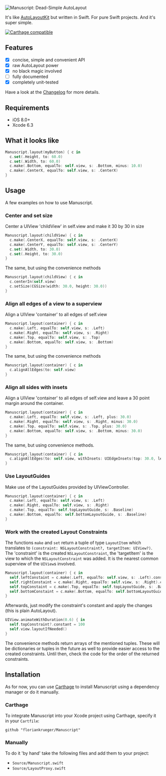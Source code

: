 ![Manuscript: Dead-Simple AutoLayout](https://raw.githubusercontent.com/floriankrueger/Manuscript/assets/manuscript.png)

It's like [AutoLayoutKit](https://github.com/floriankrueger/AutoLayoutKit) but written in Swift.
For pure Swift projects. And it's super simple.

[![Carthage compatible](https://img.shields.io/badge/Carthage-compatible-4BC51D.svg?style=flat)](https://github.com/Carthage/Carthage)

## Features

- [x] concise, simple and convenient API
- [x] raw AutoLayout power
- [x] no black magic involved
- [ ] fully documented
- [x] completely unit-tested

Have a look at the [Changelog](CHANGELOG.md) for more details.

## Requirements

- iOS 8.0+
- Xcode 6.3

## What it looks like

```swift
Manuscript.layout(myButton) { c in
  c.set(.Height, to: 60.0)
  c.set(.Width, to: 60.0)
  c.make(.Bottom, equalTo: self.view, s: .Bottom, minus: 10.0)
  c.make(.CenterX, equalTo: self.view, s: .CenterX)
}
```

## Usage

A few examples on how to use Manuscript.

### Center and set size

Center a UIView 'childView' in self.view and make it 30 by 30 in size

```swift
Manuscript.layout(childView) { c in
  c.make(.CenterX, equalTo: self.view, s: .CenterX)
  c.make(.CenterY, equalTo: self.view, s: .CenterY)
  c.set(.Width, to: 30.0)
  c.set(.Height, to: 30.0)
}
```

The same, but using the convenience methods

```swift
Manuscript.layout(childView) { c in
  c.centerIn(self.view)
  c.setSize(CGSize(width: 30.0, height: 30.0))
}
```

### Align all edges of a view to a superview

Align a UIView 'container' to all edges of self.view

```swift
Manuscript.layout(container) { c in
  c.make(.Left, equalTo: self.view, s: .Left)
  c.make(.Right, equalTo: self.view, s: .Right)
  c.make(.Top, equalTo: self.view, s: .Top)
  c.make(.Bottom, equalTo: self.view, s: .Bottom)
}
```

The same, but using the convenience methods

```swift
Manuscript.layout(container) { c in
  c.alignAllEdges(to: self.view)
}
```

### Align all sides with insets

Align a UIView 'container' to all edges of self.view and leave a 30 point margin around the
container.

```swift
Manuscript.layout(container) { c in
  c.make(.Left, equalTo: self.view, s: .Left, plus: 30.0)
  c.make(.Right, equalTo: self.view, s: .Right, minus: 30.0)
  c.make(.Top, equalTo: self.view, s: .Top, plus: 30.0)
  c.make(.Bottom, equalTo: self.view, s: .Bottom, minus: 30.0)
}
```

The same, but using convenience methods.

```swift
Manuscript.layout(container) { c in
  c.alignAllEdges(to: self.view, withInsets: UIEdgeInsets(top: 30.0, left: 30.0, bottom: 30.0, right: 30.0))
}
```

### Use LayoutGuides

Make use of the LayoutGuides provided by UIViewController.

```swift
Manuscript.layout(container) { c in
  c.make(.Left, equalTo: self.view, s: .Left)
  c.make(.Right, equalTo: self.view, s: .Right)
  c.make(.Top, equalTo: self.topLayoutGuide, s: .Baseline)
  c.make(.Bottom, equalTo: self.bottomLayoutGuide, s: .Baseline)
}
```

### Work with the created Layout Constraints

The functions `make` and `set` return a tuple of type `LayoutItem` which translates to
`(constraint: NSLayoutConstraint?, targetItem: UIView?)`. The 'constraint' is the created
`NSLayoutConstraint`, the 'targetItem' is the view to which the `NSLayoutConstraint` was added. It
is the nearest common superview of the `UIView`s involved.

```swift
Manuscript.layout(container) { c in
  self.leftConstaint = c.make(.Left, equalTo: self.view, s: .Left).constraint
  self.rightConstaint = c.make(.Right, equalTo: self.view, s: .Right).constraint
  self.topConstaint = c.make(.Top, equalTo: self.topLayoutGuide, s: .Baseline).constraint
  self.bottomConstaint = c.make(.Bottom, equalTo: self.bottomLayoutGuide, s: .Baseline).constraint
}
```

Afterwards, just modify the constraint's constant and apply the changes (this is plain AutoLayout).

```swift
UIView.animateWithDuration(0.6) { in
  self.topConstraint?.constant = 100
  self.view.layoutIfNeeded()
}
```

The convenience methods return arrays of the mentioned tuples. These will be dictionaries or tuples
in the future as well to provide easier access to the created constraints. Until then, check the
code for the order of the returned constraints.

## Installation

As for now, you can use [Carthage](https://github.com/Carthage/Carthage) to install Manuscript
using a dependency manager or do it manually.

### Carthage

To integrate Manuscript into your Xcode project using Carthage, specify it in your `Cartfile`:

```ogdl
github "floriankrueger/Manuscript"
```

### Manually

To do it 'by hand' take the following files and add them to your project:

- `Source/Manuscript.swift`
- `Source/LayoutProxy.swift`
